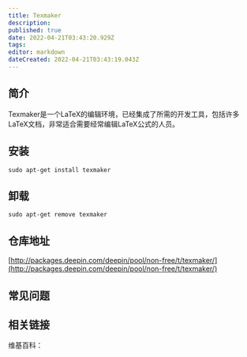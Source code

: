 ```yaml
---
title: Texmaker
description: 
published: true
date: 2022-04-21T03:43:20.929Z
tags: 
editor: markdown
dateCreated: 2022-04-21T03:43:19.043Z
---
```


## 简介

Texmaker是一个LaTeX的编辑环境，已经集成了所需的开发工具，包括许多LaTeX文档，非常适合需要经常编辑LaTeX公式的人员。

## 安装

`sudo apt-get install texmaker`

## 卸载

`sudo apt-get remove texmaker`

## 仓库地址

[http://packages.deepin.com/deepin/pool/non-free/t/texmaker/](http://packages.deepin.com/deepin/pool/non-free/t/texmaker/)


## 常见问题


## 相关链接

维基百科：